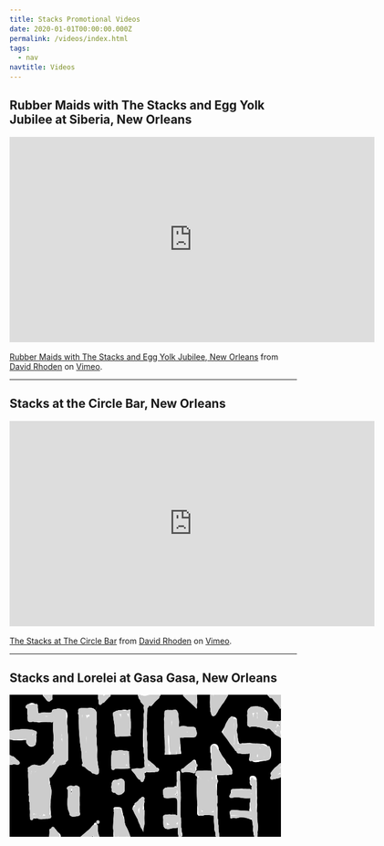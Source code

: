 ```yaml
---
title: Stacks Promotional Videos
date: 2020-01-01T00:00:00.000Z
permalink: /videos/index.html
tags:
  - nav
navtitle: Videos
---
```


 Rubber Maids with The Stacks and Egg Yolk Jubilee at Siberia, New Orleans
-----
 
<iframe src="https://player.vimeo.com/video/293362634" width="640" height="360" frameborder="0" allow="autoplay; fullscreen" allowfullscreen></iframe>
<p><a href="https://vimeo.com/293362634">Rubber Maids with The Stacks and Egg Yolk Jubilee, New Orleans</a> from <a href="https://vimeo.com/user4893467">David Rhoden</a> on <a href="https://vimeo.com">Vimeo</a>.</p>
 
-----
 Stacks at the Circle Bar, New Orleans
-----
 
<iframe src="https://player.vimeo.com/video/293029657" width="640" height="360" frameborder="0" allow="autoplay; fullscreen" allowfullscreen></iframe>
<p><a href="https://vimeo.com/293029657">The Stacks at The Circle Bar</a> from <a href="https://vimeo.com/user4893467">David Rhoden</a> on <a href="https://vimeo.com">Vimeo</a>.</p>

-----
 Stacks and Lorelei at Gasa Gasa, New Orleans
-----

 <img src="../static/images/gasagasa180807_02.gif" alt="Stacks with Lorelei at Gasa Gasa animation" />